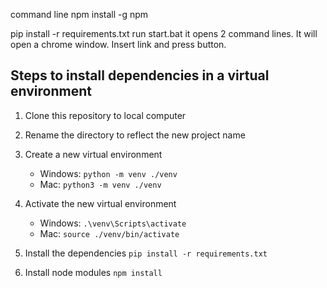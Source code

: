 command line npm install -g npm

pip install -r requirements.txt
run start.bat it opens 2 command lines.
It will open a chrome window.
Insert link and press button.

## Steps to install dependencies in a virtual environment

1. Clone this repository to local computer

2. Rename the directory to reflect the new project name

3. Create a new virtual environment

   - Windows: `python -m venv ./venv`
   - Mac: `python3 -m venv ./venv`

4. Activate the new virtual environment

   - Windows: `.\venv\Scripts\activate`
   - Mac: `source ./venv/bin/activate`

5. Install the dependencies `pip install -r requirements.txt`

6. Install node modules `npm install`
